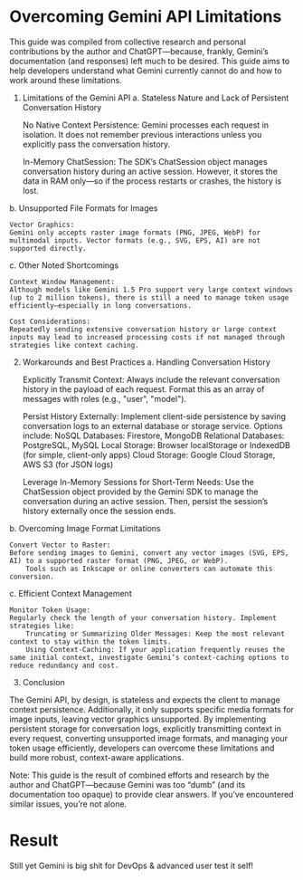 # Overcoming Gemini API Limitations

This guide was compiled from collective research and personal contributions by the author and ChatGPT—because, frankly, Gemini’s documentation (and responses) left much to be desired. This guide aims to help developers understand what Gemini currently cannot do and how to work around these limitations.
1. Limitations of the Gemini API
a. Stateless Nature and Lack of Persistent Conversation History

    No Native Context Persistence:
    Gemini processes each request in isolation. It does not remember previous interactions unless you explicitly pass the conversation history.

    In-Memory ChatSession:
    The SDK’s ChatSession object manages conversation history during an active session. However, it stores the data in RAM only—so if the process restarts or crashes, the history is lost.

b. Unsupported File Formats for Images

    Vector Graphics:
    Gemini only accepts raster image formats (PNG, JPEG, WebP) for multimodal inputs. Vector formats (e.g., SVG, EPS, AI) are not supported directly.

c. Other Noted Shortcomings

    Context Window Management:
    Although models like Gemini 1.5 Pro support very large context windows (up to 2 million tokens), there is still a need to manage token usage efficiently—especially in long conversations.

    Cost Considerations:
    Repeatedly sending extensive conversation history or large context inputs may lead to increased processing costs if not managed through strategies like context caching.

2. Workarounds and Best Practices
a. Handling Conversation History

    Explicitly Transmit Context:
    Always include the relevant conversation history in the payload of each request. Format this as an array of messages with roles (e.g., "user", "model").

    Persist History Externally:
    Implement client-side persistence by saving conversation logs to an external database or storage service.
        Options include:
            NoSQL Databases: Firestore, MongoDB
            Relational Databases: PostgreSQL, MySQL
            Local Storage: Browser localStorage or IndexedDB (for simple, client-only apps)
            Cloud Storage: Google Cloud Storage, AWS S3 (for JSON logs)

    Leverage In-Memory Sessions for Short-Term Needs:
    Use the ChatSession object provided by the Gemini SDK to manage the conversation during an active session. Then, persist the session’s history externally once the session ends.

b. Overcoming Image Format Limitations

    Convert Vector to Raster:
    Before sending images to Gemini, convert any vector images (SVG, EPS, AI) to a supported raster format (PNG, JPEG, or WebP).
        Tools such as Inkscape or online converters can automate this conversion.

c. Efficient Context Management

    Monitor Token Usage:
    Regularly check the length of your conversation history. Implement strategies like:
        Truncating or Summarizing Older Messages: Keep the most relevant context to stay within the token limits.
        Using Context-Caching: If your application frequently reuses the same initial context, investigate Gemini’s context-caching options to reduce redundancy and cost.

3. Conclusion

The Gemini API, by design, is stateless and expects the client to manage context persistence. Additionally, it only supports specific media formats for image inputs, leaving vector graphics unsupported. By implementing persistent storage for conversation logs, explicitly transmitting context in every request, converting unsupported image formats, and managing your token usage efficiently, developers can overcome these limitations and build more robust, context-aware applications.

Note: This guide is the result of combined efforts and research by the author and ChatGPT—because Gemini was too “dumb” (and its documentation too opaque) to provide clear answers. If you’ve encountered similar issues, you’re not alone.

# Result

Still yet Gemini is big shit for DevOps & advanced user test it self!
